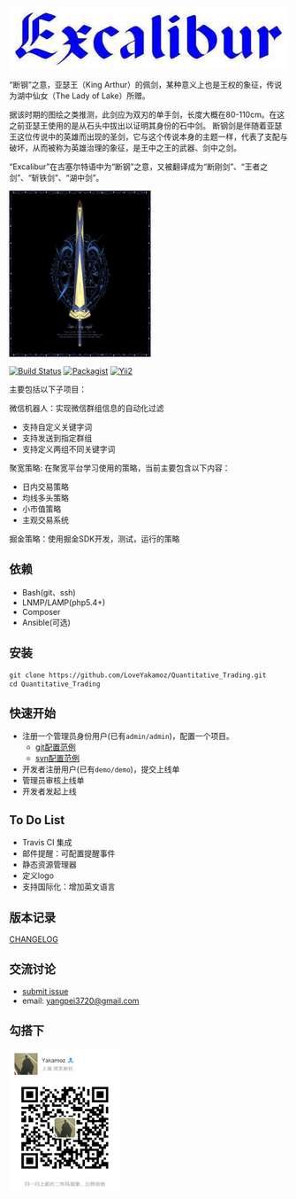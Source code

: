 <img src="https://github.com/LoveYakamoz/Excalibur/blob/master/image/Excalibur.bmp" width="532" height="112" />

“断钢”之意，亚瑟王（King Arthur）的佩剑，某种意义上也是王权的象征，传说为湖中仙女（The Lady of Lake）所赠。

据该时期的图绘之类推测，此剑应为双刃的单手剑，长度大概在80-110cm。在这之前亚瑟王使用的是从石头中拔出以证明其身份的石中剑。 断钢剑是伴随着亚瑟王这位传说中的英雄而出现的圣剑，它与这个传说本身的主题一样，代表了支配与破坏，从而被称为英雄治理的象征，是王中之王的武器、剑中之剑。

“Excalibur”在古塞尔特语中为“断钢”之意，又被翻译成为“断刚剑”、“王者之剑”、“斩铁剑”、“湖中剑”。 

<img src="https://github.com/LoveYakamoz/Excalibur/blob/master/image/Excalibur.jpg" width="256" height="300" />


[![Build Status](https://travis-ci.org/meolu/walle-web.svg?branch=master)](https://travis-ci.org/meolu/walle-web)
[![Packagist](https://img.shields.io/packagist/v/meolu/walle-web.svg)](https://packagist.org/packages/meolu/walle-web)
[![Yii2](https://img.shields.io/badge/Powered_by-Yii_Framework-green.svg?style=flat)](http://www.yiiframework.com/)

主要包括以下子项目：

微信机器人：实现微信群组信息的自动化过滤

* 支持自定义关键字词
* 支持发送到指定群组
* 支持定义两组不同关键字词

聚宽策略: 在聚宽平台学习使用的策略，当前主要包含以下内容： 

* 日内交易策略
* 均线多头策略
* 小市值策略
* 主观交易系统

掘金策略：使用掘金SDK开发，测试，运行的策略

依赖
---

* Bash(git、ssh)
* LNMP/LAMP(php5.4+)
* Composer
* Ansible(可选)

安装
----
```
git clone https://github.com/LoveYakamoz/Quantitative_Trading.git
cd Quantitative_Trading

```

快速开始
----
* 注册一个管理员身份用户(已有`admin/admin`)，配置一个项目。
    * [git配置范例](https://walle-web.io/docs/git-configuration.html)
    * [svn配置范例](https://walle-web.io/docs/svn-configuration.html)
* 开发者注册用户(已有`demo/demo`)，提交上线单
* 管理员审核上线单
* 开发者发起上线

To Do List
----

- Travis CI 集成
- 邮件提醒：可配置提醒事件
- 静态资源管理器
- 定义logo
- 支持国际化：增加英文语言



版本记录
----
[CHANGELOG](https://github.com/LoveYakamoz/Quantitative_Trading/releases)


交流讨论
----
- [submit issue](https://github.com/LoveYakamoz/Quantitative_Trading/issues/new)
- email: yangpei3720@gmail.com

勾搭下
----
<img src="https://github.com/LoveYakamoz/Excalibur/blob/master/image/weixin.jpg" width="200" height="260" alt="Yakamoz微信" align=left />

